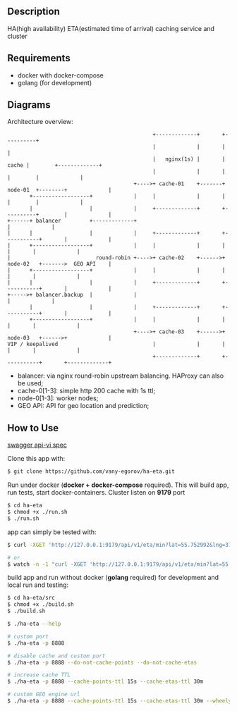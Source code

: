 Description
-----------

HA(high availability) ETA(estimated time of arrival) caching service and cluster

Requirements
------------

- docker with docker-compose
- golang (for development)

Diagrams
--------

Architecture overview:
```
                                              +-------------+       +----------+
                                              |             |       |          |
                                              |   nginx(1s) |       |    cache |        +-------------+
                                              |             |       |          |        |             |
                                        +---->+ cache-01    +-------+ node-01  +--------+             |
       +------------------+             |     |             |       |          |        |             |
       |                  |             |     +-------------+       +----------+        |             |
+------+ balancer         +-------------+                                               |             |
|      |                  |             |     +-------------+       +-----------+       |             |
|      +------------------+             |     |             |       |           |       |             |
|                           round-robin +---->+ cache-02    +------>+ node-02   +------->  GEO API    |
|      +------------------+             |     |             |       |           |       |             |
|      |                  |             |     +-------------+       +-----------+       |             |
+----->+ balancer.backup  |             |                                               |             |
       |                  |             |     +-------------+       +-----------+       |             |
       +------------------+             |     |             |       |           |       |             |
                                        +---->+ cache-03    +------>+ node-03   +------>+             |
VIP / keepalived                              |             |       |           |       |             |
                                              +-------------+       +-----------+       +-------------+
```

- balancer: via nginx round-robin upstream balancing. HAProxy can also be used;
- cache-0[1-3]: simple http 200 cache with 1s ttl;
- node-0[1-3]: worker nodes;
- GEO API: API for geo location and prediction;

How to Use
----------

[swagger api-vi spec](../../blob/master/src/assets/swagger/api-v1.yml)

Clone this app with:
``` bash
$ git clone https://github.com/vany-egorov/ha-eta.git
```

Run under docker (**docker + docker-compose** required).
This will build app, run tests, start docker-containers.
Cluster listen on **9179** port
``` bash
$ cd ha-eta
$ chmod +x ./run.sh
$ ./run.sh
```

app can simply be tested with:
```bash
$ curl -XGET 'http://127.0.0.1:9179/api/v1/eta/min?lat=55.752992&lng=37.618333'

# or
$ watch -n -1 "curl -XGET 'http://127.0.0.1:9179/api/v1/eta/min?lat=55.752992&lng=37.618333'"
```

build app and run without docker (**golang** required) for development and local run and testing:
``` bash
$ cd ha-eta/src
$ chmod +x ./build.sh
$ ./build.sh

$ ./ha-eta --help

# сustom port
$ ./ha-eta -p 8888

# disable cache and custom port
$ ./ha-eta -p 8888 --do-not-cache-points --do-not-cache-etas

# increase cache TTL
$ ./ha-eta -p 8888 --cache-points-ttl 15s --cache-etas-ttl 30m

# custom GEO engine url
$ ./ha-eta -p 8888 --cache-points-ttl 15s --cache-etas-ttl 30m --wheely-url https://prod-api.wheely.com/eta
```
